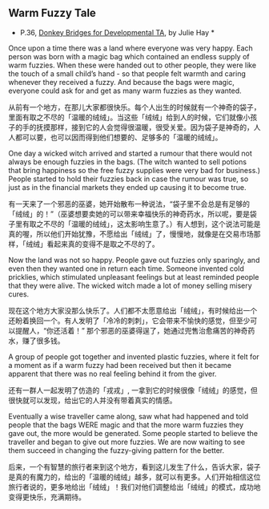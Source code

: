 ## Warm Fuzzy Tale ##

* P.36, [Donkey Bridges for Developmental TA](http://www.amazon.co.uk/dp/0952196417), by Julie Hay *

Once upon a time there was a land where everyone was very happy. Each person was born with a magic bag which contained an endless supply of warm fuzzies. When these were handed out to other people, they were like the touch of a small child’s hand - so that people felt warmth and caring whenever they received a fuzzy. And because the bags were magic, everyone could ask for and get as many warm fuzzies as they wanted.

从前有一个地方，在那儿大家都很快乐。每个人出生的时候就有一个神奇的袋子，里面有取之不尽的「温暖的绒绒」。当这些「绒绒」给到人的时候，它们就像小孩子的手的抚摸那样，接到它的人会觉得很温暖，很受关爱。因为袋子是神奇的，人人都可以要，也可以因而得到他们想要的、足够多的「温暖的绒绒」。

One day a wicked witch arrived and started a rumour that there would not always be enough fuzzies in the bags. (The witch wanted to sell potions that bring happiness so the free fuzzy supplies were very bad for business.) People started to hold their fuzzies back in case the rumour was true, so just as in the financial markets they ended up causing it to become true.

有一天来了一个邪恶的巫婆，她开始散布一种说法，“袋子里不会总是有足够的「绒绒」的！”（巫婆想要卖她的可以带来幸福快乐的神奇药水，所以呢，要是袋子里有取之不尽的「温暖的绒绒」，这太影响生意了。）有人想到，这个说法可能是真的喔，所以他们开始犹豫，不愿给出「绒绒」了，慢慢地，就像是在交易市场那样，「绒绒」看起来真的变得不是取之不尽的了。

Now the land was not so happy. People gave out fuzzies only sparingly, and even then they wanted one in return each time. Someone invented cold pricklies, which stimulated unpleasant feelings but at least reminded people that they were alive. The wicked witch made a lot of money selling misery cures.

现在这个地方大家没那么快乐了。人们都不太愿意给出「绒绒」，有时候给出一个还盼着换回一个。有人发明了「冷冷的刺刺」，它会带来不愉快的感觉，但至少可以提醒人，“你还活着！” 那个邪恶的巫婆得逞了，她通过兜售治愈痛苦的神奇药水，赚了很多钱。

A group of people got together and invented plastic fuzzies, where it felt for a moment as if a warm fuzzy had been received but then it became apparent that there was no real feeling behind it from the giver.

还有一群人一起发明了仿造的「戎戎」, 一拿到它的时候很像「绒绒」的感觉，但很快就可以发现，给出它的人并没有带着真实的情感。

Eventually a wise traveller came along, saw what had happened and told people that the bags WERE magic and that the more warm fuzzies they gave out, the more would be generated. Some people started to believe the traveller and began to give out more fuzzies. We are now waiting to see them succeed in changing the fuzzy-giving pattern for the better.

后来，一个有智慧的旅行者来到这个地方，看到这儿发生了什么，告诉大家，袋子是真的有魔力的，给出的「温暖的绒绒」越多，就可以有更多。人们开始相信这位旅行者说的，更多地给出「绒绒」！我们对他们调整给出「绒绒」的模式，成功地变得更快乐，充满期待。
